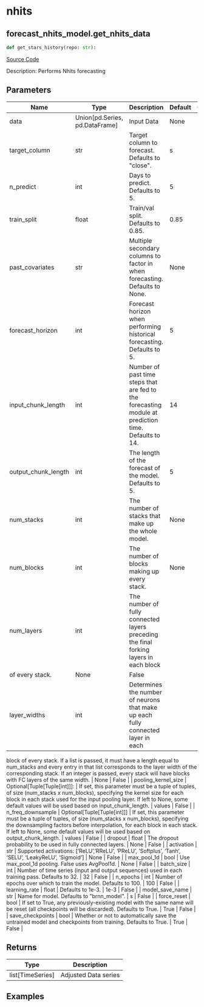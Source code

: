# nhits

## forecast_nhits_model.get_nhits_data

```python
def get_stars_history(repo: str):
```
[Source Code](https://github.com/OpenBB-finance/OpenBBTerminal/tree/main/openbb_terminal/forecast/nhits_model.py#L21)

Description: Performs Nhits forecasting

## Parameters

| Name | Type | Description | Default | Optional |
| ---- | ---- | ----------- | ------- | -------- |
| data | Union[pd.Series, pd.DataFrame] | Input Data | None | False |
| target_column | str | Target column to forecast. Defaults to "close". | s | False |
| n_predict | int | Days to predict. Defaults to 5. | 5 | False |
| train_split | float | Train/val split. Defaults to 0.85. | 0.85 | False |
| past_covariates | str | Multiple secondary columns to factor in when forecasting. Defaults to None. | None | False |
| forecast_horizon | int | Forecast horizon when performing historical forecasting. Defaults to 5. | 5 | False |
| input_chunk_length | int | Number of past time steps that are fed to the forecasting module at prediction time. Defaults to 14. | 14 | False |
| output_chunk_length | int | The length of the forecast of the model. Defaults to 5. | 5 | False |
| num_stacks | int | The number of stacks that make up the whole model. | None | False |
| num_blocks | int | The number of blocks making up every stack. | None | False |
| num_layers | int | The number of fully connected layers preceding the final forking layers in each block
of every stack. | None | False |
| layer_widths | int | Determines the number of neurons that make up each fully connected layer in each
block of every stack. If a list is passed, it must have a length equal to num_stacks
and every entry in that list corresponds to the layer width of the corresponding stack.
If an integer is passed, every stack will have blocks with FC layers of the same width. | None | False |
| pooling_kernel_size | Optional[Tuple[Tuple[int]]]: | If set, this parameter must be a tuple of tuples, of size (num_stacks x num_blocks),
specifying the kernel size for each block in each stack used for the input pooling
layer. If left to None, some default values will be used based on input_chunk_length. | values | False |
| n_freq_downsample | Optional[Tuple[Tuple[int]]] | If set, this parameter must be a tuple of tuples, of size (num_stacks x num_blocks),
specifying the downsampling factors before interpolation, for each block in each stack.
If left to None, some default values will be used based on output_chunk_length. | values | False |
| dropout | float | The dropout probability to be used in fully connected layers. | None | False |
| activation | str | Supported activations: [‘ReLU’,’RReLU’, ‘PReLU’, ‘Softplus’, ‘Tanh’, ‘SELU’, ‘LeakyReLU’, ‘Sigmoid’] | None | False |
| max_pool_1d | bool | Use max_pool_1d pooling. False uses AvgPool1d. | None | False |
| batch_size | int | Number of time series (input and output sequences) used in each training pass. Defaults to 32. | 32 | False |
| n_epochs | int | Number of epochs over which to train the model. Defaults to 100. | 100 | False |
| learning_rate | float | Defaults to 1e-3. | 1e-3 | False |
| model_save_name | str | Name for model. Defaults to "brnn_model". | s | False |
| force_reset | bool | If set to True, any previously-existing model with the same name will be reset (all checkpoints will be
discarded). Defaults to True. | True | False |
| save_checkpoints | bool | Whether or not to automatically save the untrained model and checkpoints from training. Defaults to True. | True | False |

## Returns

| Type | Description |
| ---- | ----------- |
| list[TimeSeries] | Adjusted Data series |

## Examples

